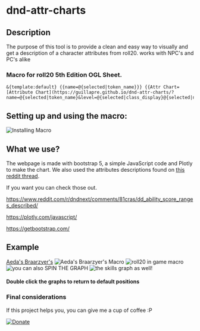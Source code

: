 # dnd-attr-charts

## Description
The purpose of this tool is to provide a clean and easy way to visually and get a description of a character attributes from roll20. works with NPC's  and PC's alike
 
### Macro for roll20 5th Edition OGL Sheet.

```
&{template:default} {{name=@{selected|token_name}}} {{Attr Chart=[Attribute Chart](https://guillapre.github.io/dnd-attr-charts/?name=@{selected|token_name}&level=@{selected|class_display}@{selected|npc_type}&attributes=@{selected|strength}+@{selected|dexterity}+@{selected|constitution}+@{selected|intelligence}+@{selected|wisdom}+@{selected|charisma}&npc=@{selected|npc}&skills_player=@{selected|athletics_bonus}+@{selected|acrobatics_bonus}+@{selected|sleight_of_hand_bonus}+@{selected|stealth_bonus}+@{selected|arcana_bonus}+@{selected|history_bonus}+@{selected|investigation_bonus}+@{selected|nature_bonus}+@{selected|religion_bonus}+@{selected|animal_handling_bonus}+@{selected|insight_bonus}+@{selected|medicine_bonus}+@{selected|perception_bonus}+@{selected|survival_bonus}+@{selected|deception_bonus}+@{selected|intimidation_bonus}+@{selected|performance_bonus}+@{selected|persuasion_bonus}&skills_npc=@{selected|npc_athletics}+@{selected|npc_acrobatics}+@{selected|npc_sleight_of_hand}+@{selected|npc_stealth}+@{selected|npc_arcana}+@{selected|npc_history}+@{selected|npc_investigation}+@{selected|npc_nature}+@{selected|npc_religion}+@{selected|npc_animal_handling}+@{selected|npc_insight}+@{selected|npc_medicine}+@{selected|npc_perception}+@{selected|npc_survival}+@{selected|npc_deception}+@{selected|npc_intimidation}+@{selected|npc_performance}+@{selected|npc_persuasion})}}
```

## Setting up and using the macro:
![Installing Macro](https://media.discordapp.net/attachments/779505441985789974/787369953359036456/bWujjtiEBJ.gif)

## What we use?
The webpage is made with bootstrap 5, a simple JavaScript code and Plotly to make the chart.
We also used the attributes descriptions found on [this reddit thread](https://www.reddit.com/r/dndnext/comments/81cras/dd_ability_score_ranges_described/). 

If you want you can check those out.

https://www.reddit.com/r/dndnext/comments/81cras/dd_ability_score_ranges_described/

https://plotly.com/javascript/

https://getbootstrap.com/

## Example
[Aeda's Braarzyer's](https://guillapre.github.io/dnd-attr-charts/?name=Aeda%27s%20Braarzyer%27s&level=Path%20of%20the%20Ancestral%20Guardian%20Barbarian%204&attributes=20+20+20+13+10+10&npc=0&skills_player=7+5+5+5+1+3+3+1+1+0+0+0+2+0+0+2+0+2&skills_npc=5+5+5+5+1+1+1+1+1+0+0+0+0+0+0+0+0+0)
![Aeda's Braarzyer's Macro](https://media.discordapp.net/attachments/779505441985789974/787367085327253534/unknown.png)
![roll20 in game macro](https://cdn.discordapp.com/attachments/722006558317215841/786004986340704306/msedge_5HiDZlIGdL.png)
![you can also SPIN THE GRAPH](https://media.discordapp.net/attachments/779505441985789974/787365685105131540/iHoToKNwNI.gif)
![the skills graph as well!](https://media.discordapp.net/attachments/779505441985789974/787365675503976498/MeNQcxHNJu.gif)

#### Double click the graphs to return to default positions

### Final considerations 
If this project helps you, you can give me a cup of coffee :P

[![Donate](https://img.shields.io/badge/Donate-PayPal-green.svg)](https://www.paypal.com/donate?hosted_button_id=H2JKXRTGJUG26)
